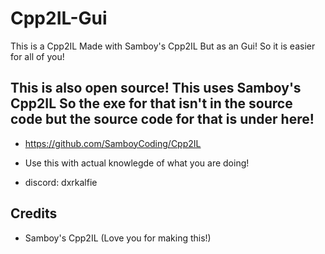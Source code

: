 # Cpp2IL-Gui
This is a Cpp2IL Made with Samboy's Cpp2IL But as an Gui! So it is easier for all of you!

## This is also open source! This uses Samboy's Cpp2IL So the exe for that isn't in the source code but the source code for that is under here!
- https://github.com/SamboyCoding/Cpp2IL
- Use this with actual knowlegde of what you are doing!

- discord: dxrkalfie

## Credits
- Samboy's Cpp2IL (Love you for making this!)
